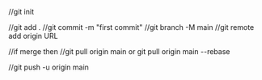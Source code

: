 //git init



//git add .
//git commit -m "first commit"
//git branch -M main
//git remote add origin URL

//if merge then 
//git pull origin main or git pull origin main --rebase


//git push -u origin main
